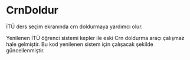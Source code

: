# CrnDoldur
İTÜ ders seçim ekranında crn doldurmaya yardımcı olur.

Yenilenen İTÜ öğrenci sistemi kepler ile eski Crn doldurma araçı çalışmaz hale gelmiştir. Bu kod yenilenen sistem için çalışacak şekilde güncellenmiştir.
